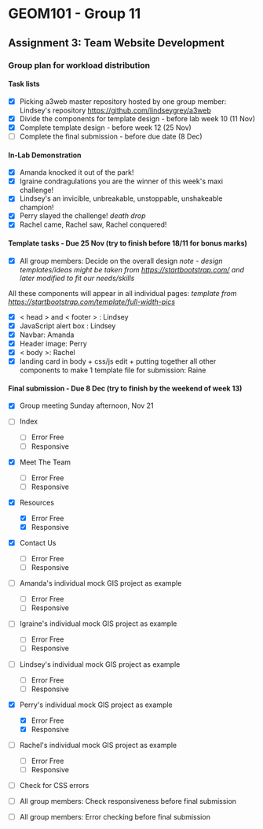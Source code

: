 # GEOM101 - Group 11
## Assignment 3: Team Website Development

### Group plan for workload distribution

#### Task lists

- [x] Picking a3web master repository hosted by one group member: Lindsey's repository https://github.com/lindseygrey/a3web
- [x] Divide the components for template design - before lab week 10 (11 Nov) 
- [x] Complete template design - before week 12 (25 Nov)
- [ ] Complete the final submission - before due date (8 Dec)

#### In-Lab Demonstration

- [x] Amanda knocked it out of the park!
- [x] Igraine condragulations you are the winner of this week's maxi challenge!
- [x] Lindsey's an invicible, unbreakable, unstoppable, unshakeable champion!
- [x] Perry slayed the challenge! *death drop*
- [x] Rachel came, Rachel saw, Rachel conquered!

#### Template tasks - Due **25 Nov** (try to finish before 18/11 for bonus marks)
- [x] All group members: Decide on the overall design
*note - design templates/ideas might be taken from https://startbootstrap.com/ and later modified to fit our needs/skills*

All these components will appear in all individual pages:
*template from https://startbootstrap.com/template/full-width-pics*
- [x] < head > and < footer > : Lindsey
- [x] JavaScript alert box : Lindsey
- [x] Navbar: Amanda
- [x] Header image: Perry
- [x] < body >: Rachel
- [x] landing card in body + css/js edit + putting together all other components to make 1 template file for submission: Raine

#### Final submission - Due **8 Dec** (try to finish by the weekend of week 13)
- [x] Group meeting Sunday afternoon, Nov 21
- [ ] Index
    - [ ] Error Free
    - [ ] Responsive
- [x] Meet The Team
    - [ ] Error Free
    - [ ] Responsive
- [x] Resources
    - [x] Error Free
    - [x] Responsive
- [x] Contact Us
    - [ ] Error Free
    - [ ] Responsive
- [ ] Amanda's individual mock GIS project as example
    - [ ] Error Free
    - [ ] Responsive
- [ ] Igraine's individual mock GIS project as example
    - [ ] Error Free
    - [ ] Responsive
- [ ] Lindsey's individual mock GIS project as example
    - [ ] Error Free
    - [ ] Responsive
- [x] Perry's individual mock GIS project as example
    - [x] Error Free
    - [x] Responsive
- [ ] Rachel's individual mock GIS project as example
    - [ ] Error Free
    - [ ] Responsive
- [ ] Check for CSS errors
- [ ] All group members: Check responsiveness before final submission
- [ ] All group members: Error checking before final submission

